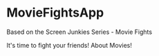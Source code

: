 # MovieFightsApp
Based on the Screen Junkies Series - Movie Fights

It's time to fight your friends! About Movies! 
